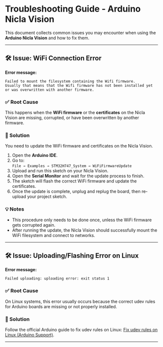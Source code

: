 # Troubleshooting Guide - Arduino Nicla Vision

This document collects common issues you may encounter when using the **Arduino Nicla Vision** and how to fix them.

---

## 🛠️ Issue: WiFi Connection Error

**Error message:**

```text
Failed to mount the filesystem containing the Wifi firmware.
Usually that means that the Wifi firmware has not been installed yet or was overwritten with another firmware.
```

### ✅ Root Cause
This happens when the **WiFi firmware** or the **certificates** on the Nicla Vision are missing, corrupted, or have been overwritten by another firmware.

### 🔧 Solution
You need to update the WiFi firmware and certificates on the Nicla Vision.

1. Open the **Arduino IDE**.  
2. Go to:  
   `File → Examples → STM32H747_System → WiFiFirmwareUpdate`  
3. Upload and run this sketch on your Nicla Vision.  
4. Open the **Serial Monitor** and wait for the update process to finish.  
5. The sketch will flash the correct WiFi firmware and update the certificates.  
6. Once the update is complete, unplug and replug the board, then re-upload your project sketch.  

### 💡 Notes
- This procedure only needs to be done once, unless the WiFi firmware gets corrupted again.  
- After running the update, the Nicla Vision should successfully mount the WiFi filesystem and connect to networks.  

---

## 🛠️ Issue: Uploading/Flashing Error on Linux
**Error message:**
```text
Failed uploading: uploading error: exit status 1
```

### ✅ Root Cause
On Linux systems, this error usually occurs because the correct udev rules for Arduino boards are missing or not properly installed.

### 🔧 Solution
Follow the official Arduino guide to fix udev rules on Linux: [Fix udev rules on Linux (Arduino Support)](https://support.arduino.cc/hc/en-us/articles/9005041052444-Fix-udev-rules-on-Linux#mbed-os).

---
